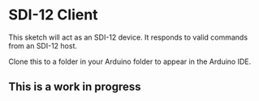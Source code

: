# SDI-12 Client

This sketch will act as an SDI-12 device. It responds to valid commands
from an SDI-12 host.


Clone this to a folder in your Arduino folder to appear in the Arduino IDE.

## This is a work in progress
